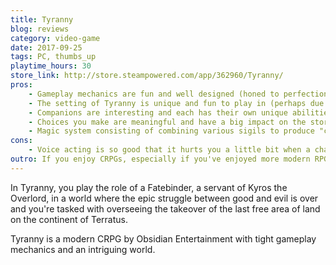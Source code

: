 ```yaml
---
title: Tyranny
blog: reviews
category: video-game
date: 2017-09-25
tags: PC, thumbs_up
playtime_hours: 30
store_link: http://store.steampowered.com/app/362960/Tyranny/
pros:
    - Gameplay mechanics are fun and well designed (honed to perfection from Pillars of Destiny?).
    - The setting of Tyranny is unique and fun to play in (perhaps due to how your decisions impact the world in a meaningful way).
    - Companions are interesting and each has their own unique abilities and skill tree (no generic classes).
    - Choices you make are meaningful and have a big impact on the story, your place within it and what you'll experience in the game.
    - Magic system consisting of combining various sigils to produce "custom" spells is interesting and fun to experiment with.
cons:
    - Voice acting is so good that it hurts you a little bit when a character loses their voice in middle of a dialogue.
outro: If you enjoy CRPGs, especially if you've enjoyed more modern RPGs such as Pillars of Destiny, then you can hardly go wrong with Tyranny.
---
```

In Tyranny, you play the role of a Fatebinder, a servant of Kyros the Overlord, in a world where the epic struggle between good and evil is over and you're tasked with overseeing the takeover of the last free area of land on the continent of Terratus.

Tyranny is a modern CRPG by Obsidian Entertainment with tight gameplay mechanics and an intriguing world.
